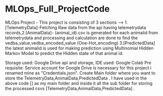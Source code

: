# MLOps_Full_ProjectCode

MLOps Project - This project is consisting of 3 sections -->  1.[TelemetryData]-Fetching Raw data from the api having telemetrydata records,2.[AnimalData]- (animal_id).csv is generated for each animalid from telemetrydata and processing and calculation are done to find the vedba_value,vedba_encoded_value (One-Hot_encoding) 3.[PredictedData] the latest animalid is used for making prediction using Multinomial Hidden Markov Model to predict the Hidden state of that animal id.

Storage used: Google Drive api and storage,
IDE used: Google Colab
Pre requisite: Service account for Google Drive is necessary for this project i renamed mine as "Credentials.json". Create Main folder where you want to store the TelemetryData,AnimalData,PredictedData . I have used in the above code [] as my main folder and inside it all the sub folder for storing the processed csvs [TelemetryData,AnimalData,PredictedData] .
